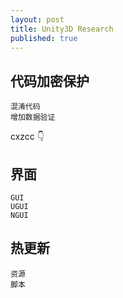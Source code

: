 ```yaml
---
layout: post
title: Unity3D Research
published: true
---
```


## 代码加密保护
    混淆代码
    增加数据验证
cxzcc :point_down:
## 界面
    GUI
    UGUI
    NGUI
## 热更新
    资源
    脚本